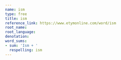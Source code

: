 ```yaml
---
name: ism
type: free
title: ism
reference_link: https://www.etymonline.com/word/ism
root_name: 
root_language: 
denotation: 
word_sums:
- sum: 'Ism + '
  respelling: ism
---
```

